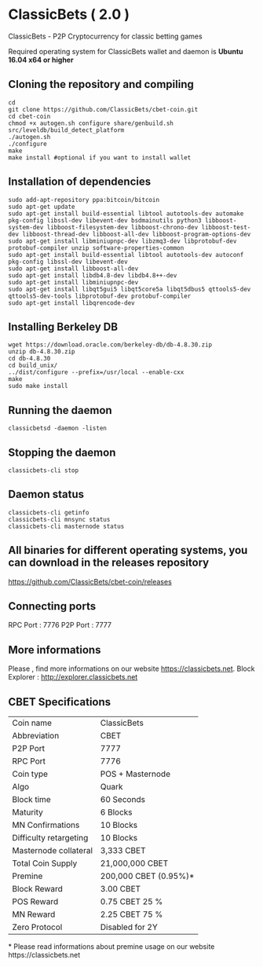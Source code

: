 
# ClassicBets ( 2.0 )
ClassicBets - P2P Cryptocurrency for classic betting games

Required operating system for ClassicBets wallet and daemon is **Ubuntu 16.04 x64 or higher**

**Cloning the repository and compiling**
------------------------------------------------------------------------
```
cd
git clone https://github.com/ClassicBets/cbet-coin.git
cd cbet-coin
chmod +x autogen.sh configure share/genbuild.sh src/leveldb/build_detect_platform
./autogen.sh
./configure
make
make install #optional if you want to install wallet
```
**Installation of dependencies**
---------------------------
```
sudo add-apt-repository ppa:bitcoin/bitcoin
sudo apt-get update
sudo apt-get install build-essential libtool autotools-dev automake pkg-config libssl-dev libevent-dev bsdmainutils python3 libboost-system-dev libboost-filesystem-dev libboost-chrono-dev libboost-test-dev libboost-thread-dev libboost-all-dev libboost-program-options-dev
sudo apt-get install libminiupnpc-dev libzmq3-dev libprotobuf-dev protobuf-compiler unzip software-properties-common
sudo apt-get install build-essential libtool autotools-dev autoconf pkg-config libssl-dev libevent-dev
sudo apt-get install libboost-all-dev
sudo apt-get install libdb4.8-dev libdb4.8++-dev
sudo apt-get install libminiupnpc-dev
sudo apt-get install libqt5gui5 libqt5core5a libqt5dbus5 qttools5-dev qttools5-dev-tools libprotobuf-dev protobuf-compiler
sudo apt-get install libqrencode-dev
```
**Installing Berkeley DB**
---------------------------
```
wget https://download.oracle.com/berkeley-db/db-4.8.30.zip
unzip db-4.8.30.zip
cd db-4.8.30
cd build_unix/
../dist/configure --prefix=/usr/local --enable-cxx
make
sudo make install
```
Running the daemon
-------------------
```
classicbetsd -daemon -listen
```
Stopping the daemon
-----------
```
classicbets-cli stop
```
Daemon status
---------------
```
classicbets-cli getinfo
classicbets-cli mnsync status
classicbets-cli masternode status 
```

**All binaries for different operating systems, you can download in the releases repository**
---------------------------
https://github.com/ClassicBets/cbet-coin/releases

**Connecting ports**
----------------------------
RPC Port : 7776
P2P Port : 7777

**More informations**
--------------------
Please , find more informations on our website https://classicbets.net.
Block Explorer : http://explorer.classicbets.net

**CBET Specifications**
---------------------------

<table>
  <tr>
    <td>Coin name</td>
    <td>ClassicBets</td>
  </tr>
  <tr>
    <td>Abbreviation</td>
    <td>CBET</td>
  </tr>
  <tr>
    <td>P2P Port</td>
    <td>7777</td>
  </tr>
  <tr>
    <td>RPC Port</td>
    <td>7776</td>
  </tr>
  <tr>
    <td>Coin type</td>
    <td>POS + Masternode</td>
  </tr>
  <tr>
    <td>Algo</td>
    <td>Quark</td>
  </tr>
  <tr>
    <td>Block time</td>
    <td>60 Seconds</td>
  </tr>
  <tr>
    <td>Maturity</td>
    <td>6 Blocks</td>
  </tr>
  <tr>
    <td>MN Confirmations</td>
    <td>10 Blocks</td>
  </tr>
  <tr>
    <td>Difficulty retargeting</td>
    <td>10 Blocks</td>
  </tr>
  <tr>
    <td>Masternode collateral</td>
    <td>3,333 CBET</td>
  </tr>
  <tr>
    <td>Total Coin Supply</td>
    <td>21,000,000 CBET</td>
  </tr>
  <tr>
    <td>Premine</td>
    <td>200,000 CBET (0.95%)*</td>
  </tr>
  <tr>
    <td>Block Reward</td>
    <td>3.00 CBET</td>
  </tr>
<tr>
    <td>POS Reward</td>
    <td>0.75 CBET 25 %</td>
  </tr>
<tr>
    <td>MN Reward</td>
    <td>2.25 CBET 75 %</td>
  </tr>
<tr>
    <td>Zero Protocol</td>
    <td>Disabled for 2Y</td>
  </tr>
</table>
* Please read informations about premine usage on our website https://classicbets.net




